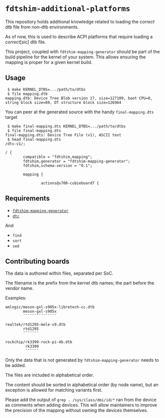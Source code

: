 `fdtshim-additional-platforms`
==============================

This repository holds additional knowledge related to loading the *correct* dtb file from non-dtb environments.

As of now, this is used to describe ACPI platforms that require loading a *correct*[sic] dtb file.

This project, coupled with `fdtshim-mapping-generator` should be part of the build pipeline for the kernel of your system.
This allows ensuring the mapping is proper for a given kernel build.


Usage
-----

```
 $ make KERNEL_DTBS=.../path/to/dtbs
 $ file mapping.dtb 
mapping.dtb: Device Tree Blob version 17, size=127109, boot CPU=0, string block size=89, DT structure block size=126964
```

You can peer at the generated source with the handy `final-mapping.dts` target

```
 $ make final-mapping.dts KERNEL_DTBS=.../path/to/dtbs
 $ file final-mapping.dts 
final-mapping.dts: Device Tree File (v1), ASCII text
 $ head final-mapping.dts 
/dts-v1/;

/ {
        compatible = "fdtshim,mapping";
        fdtshim,generator = "fdtshim-mapping-generator";
        fdtshim,schema-version = "0.1";

        mapping {

                actions@s700-cubieboard7 {
```


Requirements
------------

 - [`fdtshim-mapping-generator`](https://github.com/fdtshim/fdtshim-mapping-generator)
 - [`dtc`](https://github.com/dgibson/dtc)

And

 - `find`
 - `sort`
 - `sed`


Contributing boards
-------------------

The data is authored within files, separated per SoC.

The filename is the prefix from the kernel dtb names; the part before the vendor name.

Examples:

```
amlogic/meson-gxl-s905x-libretech-cc.dtb
        meson-gxl-s905x
        ¯¯¯¯¯¯¯¯¯¯¯¯¯¯¯

realtek/rtd1295-mele-v9.dtb
        rtd1295
        ¯¯¯¯¯¯¯

rockchip/rk3399-rock-pi-4b.dtb
         rk3399
         ¯¯¯¯¯¯
```

Only the data that is not generated by `fdtshim-mapping-generator` needs to be added.

The files are included in alphabetical order.

The content should be sorted in alphabetical order (by node name), but an exception is allowed for matching variants first.

Please add the output of `grep . /sys/class/dmi/id/*` ran from the device as comments when adding devices.
This will allow maintainers to improve the precision of the mapping without owning the devices themselves.
